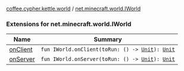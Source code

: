 [coffee.cypher.kettle.world](../index.md) / [net.minecraft.world.IWorld](./index.md)

### Extensions for net.minecraft.world.IWorld

| Name | Summary |
|---|---|
| [onClient](on-client.md) | `fun IWorld.onClient(toRun: () -> `[`Unit`](https://kotlinlang.org/api/latest/jvm/stdlib/kotlin/-unit/index.html)`): `[`Unit`](https://kotlinlang.org/api/latest/jvm/stdlib/kotlin/-unit/index.html) |
| [onServer](on-server.md) | `fun IWorld.onServer(toRun: () -> `[`Unit`](https://kotlinlang.org/api/latest/jvm/stdlib/kotlin/-unit/index.html)`): `[`Unit`](https://kotlinlang.org/api/latest/jvm/stdlib/kotlin/-unit/index.html) |

